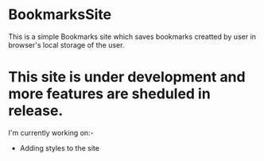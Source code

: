 # BookmarksSite

This is a simple Bookmarks site which saves bookmarks creatted by user in browser's local storage of the user. 

# This site is under development and more features are sheduled in release.

I'm currently working on:-
- Adding styles to the site
